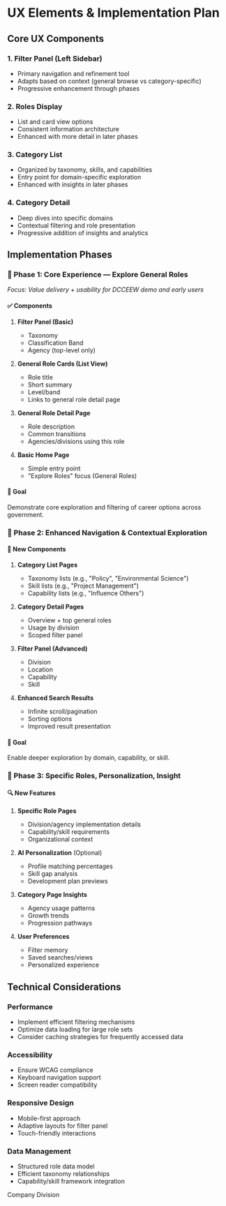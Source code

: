 # UX Elements & Implementation Plan

## Core UX Components

### 1. Filter Panel (Left Sidebar)
- Primary navigation and refinement tool
- Adapts based on context (general browse vs category-specific)
- Progressive enhancement through phases

### 2. Roles Display
- List and card view options
- Consistent information architecture
- Enhanced with more detail in later phases

### 3. Category List
- Organized by taxonomy, skills, and capabilities
- Entry point for domain-specific exploration
- Enhanced with insights in later phases

### 4. Category Detail
- Deep dives into specific domains
- Contextual filtering and role presentation
- Progressive addition of insights and analytics

## Implementation Phases

### 🔹 Phase 1: Core Experience — Explore General Roles
*Focus: Value delivery + usability for DCCEEW demo and early users*

#### ✅ Components
1. **Filter Panel (Basic)**
   - Taxonomy
   - Classification Band
   - Agency (top-level only)

2. **General Role Cards (List View)**
   - Role title
   - Short summary
   - Level/band
   - Links to general role detail page

3. **General Role Detail Page**
   - Role description
   - Common transitions
   - Agencies/divisions using this role

4. **Basic Home Page**
   - Simple entry point
   - "Explore Roles" focus (General Roles)

#### 🎯 Goal
Demonstrate core exploration and filtering of career options across government.

### 🔹 Phase 2: Enhanced Navigation & Contextual Exploration

#### 🧩 New Components
1. **Category List Pages**
   - Taxonomy lists (e.g., "Policy", "Environmental Science")
   - Skill lists (e.g., "Project Management")
   - Capability lists (e.g., "Influence Others")

2. **Category Detail Pages**
   - Overview + top general roles
   - Usage by division
   - Scoped filter panel

3. **Filter Panel (Advanced)**
   - Division
   - Location
   - Capability
   - Skill

4. **Enhanced Search Results**
   - Infinite scroll/pagination
   - Sorting options
   - Improved result presentation

#### 🎯 Goal
Enable deeper exploration by domain, capability, or skill.

### 🔹 Phase 3: Specific Roles, Personalization, Insight

#### 🔍 New Features
1. **Specific Role Pages**
   - Division/agency implementation details
   - Capability/skill requirements
   - Organizational context

2. **AI Personalization** (Optional)
   - Profile matching percentages
   - Skill gap analysis
   - Development plan previews

3. **Category Page Insights**
   - Agency usage patterns
   - Growth trends
   - Progression pathways

4. **User Preferences**
   - Filter memory
   - Saved searches/views
   - Personalized experience

## Technical Considerations

### Performance
- Implement efficient filtering mechanisms
- Optimize data loading for large role sets
- Consider caching strategies for frequently accessed data

### Accessibility
- Ensure WCAG compliance
- Keyboard navigation support
- Screen reader compatibility

### Responsive Design
- Mobile-first approach
- Adaptive layouts for filter panel
- Touch-friendly interactions

### Data Management
- Structured role data model
- Efficient taxonomy relationships
- Capability/skill framework integration


Company 
Division
